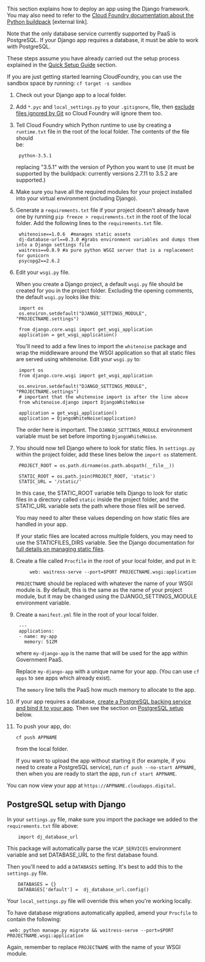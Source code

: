 This section explains how to deploy an app using the Django framework. You may also need to refer to the [Cloud Foundry documentation about the Python buildpack](https://docs.cloudfoundry.org/buildpacks/python/index.html) [external link].

Note that the only database service currently supported by PaaS is PostgreSQL. If your Django app requires a database, it must be able to work with PostgreSQL.

These steps assume you have already carried out the setup process explained in the [Quick Setup Guide](/getting_started/quick_setup_guide) section.

If you are just getting started learning CloudFoundry, you can use the sandbox space by running: ``cf target -s sandbox``

1. Check out your Django app to a local folder.

2. Add `*.pyc` and `local_settings.py` to your `.gitignore`, file, then 
   [exclude files ignored by Git](/deploying_apps/excluding_files/) so Cloud Foundry will ignore them too.

3. Tell Cloud Foundry which Python runtime to use by creating a `runtime.txt`   file in the root of the local folder. The contents of the file should  
   be:

        python-3.5.1  

    replacing "3.5.1" with the version of Python you want to use (it must be supported by the buildpack: currently versions 2.7.11 to 3.5.2 are supported.)

4. Make sure you have all the required modules for your project installed into your virtual environment (including Django).

1. Generate a ``requirements.txt`` file if your project doesn't already have one by running ``pip freeze > requirements.txt`` in the root of the local folder.
    Add the following lines to the ``requirements.txt`` file.

        whitenoise==1.0.6  #manages static assets
        dj-database-url==0.3.0 #grabs environment variables and dumps them into a Django settings file
        waitress==0.8.9 #a pure python WSGI server that is a replacement for gunicorn
        psycopg2==2.6.2

4. Edit your `wsgi.py` file.

    When you create a Django project, a default `wsgi.py` file should be created for you in the project folder. Excluding the opening comments, the default `wsgi.py` looks like this:

        import os
        os.environ.setdefault("DJANGO_SETTINGS_MODULE", "PROJECTNAME.settings")

        from django.core.wsgi import get_wsgi_application
        application = get_wsgi_application()
        

    You'll need to add a few lines to import the `whitenoise` package and wrap the middleware around the WSGI application so that all static files are served using whitenoise. Edit your `wsgi.py` to:

        import os
        from django.core.wsgi import get_wsgi_application

        os.environ.setdefault("DJANGO_SETTINGS_MODULE", "PROJECTNAME.settings")
        # important that the whitenoise import is after the line above
        from whitenoise.django import DjangoWhiteNoise

        application = get_wsgi_application()
        application = DjangoWhiteNoise(application)


    The order here is important. The `DJANGO_SETTINGS_MODULE` environment variable must be set before importing `DjangoWhiteNoise`.

1. You should now tell Django where to look for static files. In `settings.py` within the project folder, add these lines below the ``import os`` statement.

        PROJECT_ROOT = os.path.dirname(os.path.abspath(__file__))

        STATIC_ROOT = os.path.join(PROJECT_ROOT, 'static')
        STATIC_URL = '/static/'

    In this case, the STATIC_ROOT variable tells Django to look for static files in a directory called ``static`` inside the project folder, and the STATIC_URL variable sets the path where those files will be served.

    You may need to alter these values depending on how static files are handled in your app.

    If your static files are located across multiple folders, you may need to use the STATICFILES_DIRS variable. See the Django documentation for [full details on managing static files](https://docs.djangoproject.com/en/1.9/howto/static-files/).

1. Create a file called `Procfile` in the root of your local folder, 
   and put in it:
    
            web: waitress-serve --port=$PORT PROJECTNAME.wsgi:application
        
    `PROJECTNAME` should be replaced with whatever the name of your WSGI module is. By default, this is the same as the name of your project module, but it may be changed using the DJANGO_SETTINGS_MODULE environment variable.

1. Create a `manifest.yml` file in the root of your local folder.

        ---
        applications:
        - name: my-app
          memory: 512M

    where `my-django-app` is the name that will be used for the app within Government PaaS.

    Replace ``my-django-app`` with a unique name for your app. (You can use ``cf apps`` to see apps which already exist).

    The `memory` line tells the PaaS how much memory to allocate to the app.

1. If your app requires a database, [create a PostgreSQL backing service and bind it to your app](/deploying_services/postgres/). Then see the section on [PostgreSQL setup]() below.

1. To push your app, do:

    ``cf push APPNAME``

    from the local folder.

    If you want to upload the app without starting it (for example, if you need to create a PostgreSQL service), run `cf push --no-start APPNAME`, then when you are ready to start the app, run `cf start APPNAME`.

You can now view your app at `https://APPNAME.cloudapps.digital`.

## PostgreSQL setup with Django

In your `settings.py` file, make sure you import the package we added to the `requirements.txt` file above:


        import dj_database_url

This package will automatically parse the ``VCAP_SERVICES`` environment variable and set DATABASE_URL to the first database found.

Then you'll need to add a `DATABASES` setting. It's best to add this to the `settings.py` file. 


        DATABASES = {}
        DATABASES['default'] =  dj_database_url.config()

Your `local_settings.py` file will override this when you're working locally.

To have database migrations automatically applied, amend your `Procfile` to contain the following:

     web: python manage.py migrate && waitress-serve --port=$PORT PROJECTNAME.wsgi:application

Again, remember to replace `PROJECTNAME` with the name of your WSGI module.
